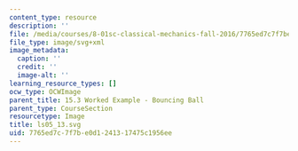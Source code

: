 ```yaml
---
content_type: resource
description: ''
file: /media/courses/8-01sc-classical-mechanics-fall-2016/7765ed7c7f7be0d1241317475c1956ee_ls05_13.svg
file_type: image/svg+xml
image_metadata:
  caption: ''
  credit: ''
  image-alt: ''
learning_resource_types: []
ocw_type: OCWImage
parent_title: 15.3 Worked Example - Bouncing Ball
parent_type: CourseSection
resourcetype: Image
title: ls05_13.svg
uid: 7765ed7c-7f7b-e0d1-2413-17475c1956ee
---
```

